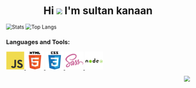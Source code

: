 <h1 align="center">Hi <img src="https://media.giphy.com/media/hvRJCLFzcasrR4ia7z/giphy.gif" width="25px"> I'm sultan kanaan </h1>






![Stats](https://github-readme-stats.vercel.app/api?username=sultan-kanaan&show_icons=true)
![Top Langs](https://github-readme-stats.vercel.app/api/top-langs/?username=sultan-kanaan)
<h3 align="left">Languages and Tools:</h3>

<p align="left">


<a href="https://developer.mozilla.org/en-US/docs/Web/JavaScript" target="_blank"> <img src="https://raw.githubusercontent.com/devicons/devicon/master/icons/javascript/javascript-original.svg" alt="javascript" width="50" height="50"/> </a>
<a href="https://www.w3.org/html/" target="_blank"> <img src="https://raw.githubusercontent.com/devicons/devicon/master/icons/html5/html5-original-wordmark.svg" alt="html5" width="50" height="50"/> </a>
<a href="https://www.w3schools.com/css/" target="_blank"> <img src="https://raw.githubusercontent.com/devicons/devicon/master/icons/css3/css3-original-wordmark.svg" alt="css3" width="50" height="50"/> </a>
<a href="https://sass-lang.com" target="_blank"> <img src="https://raw.githubusercontent.com/devicons/devicon/master/icons/sass/sass-original.svg" alt="sass" width="50" height="50"/> </a>
<a href="https://nodejs.org" target="_blank"> <img src="https://raw.githubusercontent.com/devicons/devicon/master/icons/nodejs/nodejs-original-wordmark.svg" alt="nodejs" width="50" height="50"/> </a>

<img align="right" src="https://media.giphy.com/media/z5iCvo1oCbqt7ukMQs/giphy.gif">


<!--
**sultan-kanaan** is a ✨ _special_ ✨ repository because its `README.md` (this file) appears on your GitHub profile.
